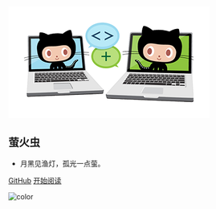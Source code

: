![icon](/plugin/images/icon.png)

## 萤火虫

- 月黑见渔灯，孤光一点萤。

[GitHub](https://github.com/qiushunji/document)
[开始阅读](README.md)



<!-- 背景色 -->
![color](#fff)



